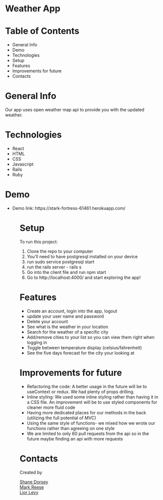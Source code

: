 # Weather App

# Table of Contents

<ul>
  <li>General Info</li>
  <li>Demo</li>
  <li>Technologies</li>
  <li>Setup</li>
  <li>Features</li>
  <li>Improvements for future</li>
  <li>Contacts</li>
</ul>
 
# General Info
 
Our app uses open weather map api to provide you with the updated weather.
 
# Technologies
 
<ul>
<li>React</li>
<li>HTML</li>
<li>CSS</li>
<li>Javascript</li>
<li>Rails</li>
<li>Ruby</li>
</ul>

# Demo

<ul>
<li>Demo link: https://stark-fortress-61461.herokuapp.com/</li>
<ul>
 
# Setup
 
To run this project: <ol>
 
  <li>Clone the repo to your computer</li>
  <li>You'll need to have postgresql installed on your device</li>
  <li>run sudo service postgresql start
</li>
  <li>run the rails server - rails s</li>
  <li>Go into the client file and run npm start</li>
  <li>Go to http://localhost:4000/ and start exploring the app!</li>
  </ol>
 
# Features
 
<ul>
  <li>Create an account, login into the app, logout</li>
  <li>update your user name and password</li>
  <li>Delete your account</li>
  <li>See what is the weather in your location</li>
  <li>Search for the weather of a specific city</li>
  <li>Add/remove cities to your list so you can view them right when logging in</li>
  <li>Toggle between temperature display (celsius/fahrenheit)  </li>
  <li>See the five days forecast for the city your looking at</li>
</ul>
 
# Improvements for future
 

<ul>
<li>Refactoring the code: A better usage in the future will be to useContext or redux. We had plenty of props drilling.</li>
<li>Inline styling: We used some inline styling rather than having it in a CSS file. An improvement will be to use styled components for cleaner more fluid code</li>
<li>Having more dedicated places for our methods in the back (utilizing the full potential of MVC)</li>
<li>Using the same style of functions- we mixed how we wrote our functions rather than agreeing on one style</li>
<li>We are limited to only 60 pull requests from the api so in the future maybe finding an api with more requests</li>
</ul>
 
# Contacts
 
Created by <br>

<a href="https://www.linkedin.com/in/shanedorsey/" target="_blank">Shane Dorsey</a><br>
<a href="https://www.linkedin.com/in/mark-s-reese//" target="_blank">Mark Reese</a><br>
<a href="https://www.linkedin.com/in/liordl/" target="_blank">Lior Levy</a><br>


 

